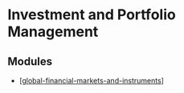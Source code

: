 # Investment and Portfolio Management

Modules
---

- [[global-financial-markets-and-instruments]]

[//begin]: # "Autogenerated link references for markdown compatibility"
[global-financial-markets-and-instruments]: global-financial-markets-and-instruments/global-financial-markets-and-instruments.md "Global Financial Markets and Instruments"
[//end]: # "Autogenerated link references"
